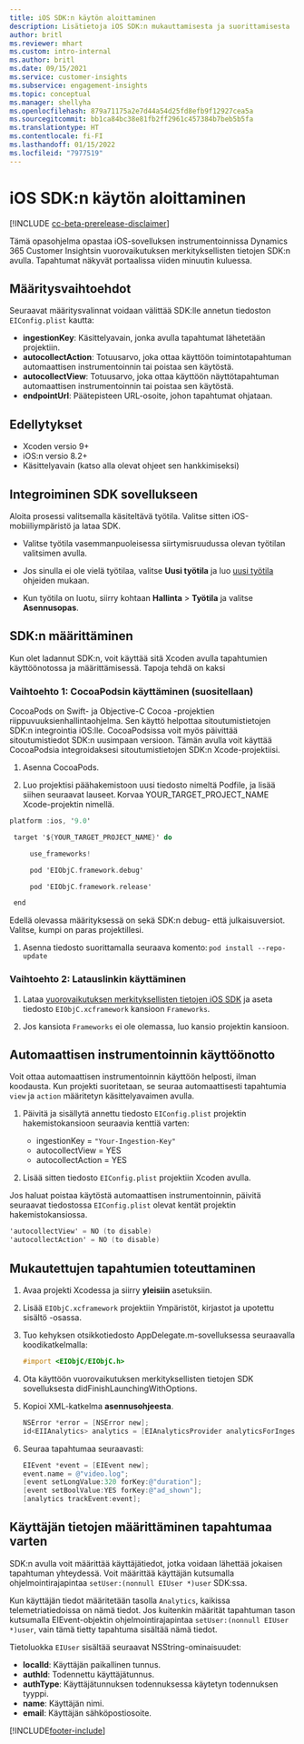 ```yaml
---
title: iOS SDK:n käytön aloittaminen
description: Lisätietoja iOS SDK:n mukauttamisesta ja suorittamisesta
author: britl
ms.reviewer: mhart
ms.custom: intro-internal
ms.author: britl
ms.date: 09/15/2021
ms.service: customer-insights
ms.subservice: engagement-insights
ms.topic: conceptual
ms.manager: shellyha
ms.openlocfilehash: 879a71175a2e7d44a54d25fd8efb9f12927cea5a
ms.sourcegitcommit: bb1ca84bc38e81fb2ff2961c457384b7beb5b5fa
ms.translationtype: HT
ms.contentlocale: fi-FI
ms.lasthandoff: 01/15/2022
ms.locfileid: "7977519"
---
```

# <a name="get-started-with-the-ios-sdk"></a>iOS SDK:n käytön aloittaminen

[!INCLUDE [cc-beta-prerelease-disclaimer](includes/cc-beta-prerelease-disclaimer.md)]

Tämä opasohjelma opastaa iOS-sovelluksen instrumentoinnissa Dynamics 365 Customer Insightsin vuorovaikutuksen merkityksellisten tietojen SDK:n avulla. Tapahtumat näkyvät portaalissa viiden minuutin kuluessa.

## <a name="configuration-options"></a>Määritysvaihtoehdot

Seuraavat määritysvalinnat voidaan välittää SDK:lle annetun tiedoston `EIConfig.plist` kautta:

- **ingestionKey**: Käsittelyavain, jonka avulla tapahtumat lähetetään projektiin.
- **autocollectAction**: Totuusarvo, joka ottaa käyttöön toimintotapahtuman automaattisen instrumentoinnin tai poistaa sen käytöstä.
- **autocollectView**: Totuusarvo, joka ottaa käyttöön näyttötapahtuman automaattisen instrumentoinnin tai poistaa sen käytöstä.
- **endpointUrl**: Päätepisteen URL-osoite, johon tapahtumat ohjataan.

## <a name="prerequisites"></a>Edellytykset

- Xcoden versio 9+
- iOS:n versio 8.2+
- Käsittelyavain (katso alla olevat ohjeet sen hankkimiseksi)

## <a name="integrate-the-sdk-into-your-application"></a>Integroiminen SDK sovellukseen

Aloita prosessi valitsemalla käsiteltävä työtila. Valitse sitten iOS-mobiiliympäristö ja lataa SDK.

- Valitse työtila vasemmanpuoleisessa siirtymisruudussa olevan työtilan valitsimen avulla.

- Jos sinulla ei ole vielä työtilaa, valitse **Uusi työtila** ja luo [uusi työtila](create-workspace.md) ohjeiden mukaan.

- Kun työtila on luotu, siirry kohtaan **Hallinta** > **Työtila** ja valitse **Asennusopas**.

## <a name="configure-the-sdk"></a>SDK:n määrittäminen

Kun olet ladannut SDK:n, voit käyttää sitä Xcoden avulla tapahtumien käyttöönotossa ja määrittämisessä. Tapoja tehdä on kaksi

### <a name="option-1-using-cocoapods-recommended"></a>Vaihtoehto 1: CocoaPodsin käyttäminen (suositellaan)
CocoaPods on Swift- ja Objective-C Cocoa -projektien riippuvuuksienhallintaohjelma. Sen käyttö helpottaa sitoutumistietojen SDK:n integrointia iOS:lle. CocoaPodsissa voit myös päivittää sitoutumistiedot SDK:n uusimpaan versioon. Tämän avulla voit käyttää CocoaPodsia integroidaksesi sitoutumistietojen SDK:n Xcode-projektiisi. 

1. Asenna CocoaPods. 

1. Luo projektisi päähakemistoon uusi tiedosto nimeltä Podfile, ja lisää siihen seuraavat lauseet. Korvaa YOUR_TARGET_PROJECT_NAME Xcode-projektin nimellä. 
```objectivec
platform :ios, '9.0'  

 target '${YOUR_TARGET_PROJECT_NAME}' do 

     use_frameworks!   

     pod 'EIObjC.framework.debug' 

     pod 'EIObjC.framework.release' 

 end 
```
Edellä olevassa määrityksessä on sekä SDK:n debug- että julkaisuversiot. Valitse, kumpi on paras projektillesi.

1. Asenna tiedosto suorittamalla seuraava komento: `pod install --repo-update `

### <a name="option-2-using-download-link"></a>Vaihtoehto 2: Latauslinkin käyttäminen

1. Lataa [vuorovaikutuksen merkityksellisten tietojen iOS SDK](https://download.pi.dynamics.com/sdk/EI-SDKs/ei-ios-sdk.zip) ja aseta tiedosto `EIObjC.xcframework` kansioon `Frameworks`.

1. Jos kansiota `Frameworks` ei ole olemassa, luo kansio projektin kansioon.

## <a name="enable-auto-instrumentation"></a>Automaattisen instrumentoinnin käyttöönotto
 
Voit ottaa automaattisen instrumentoinnin käyttöön helposti, ilman koodausta. Kun projekti suoritetaan, se seuraa automaattisesti tapahtumia `view` ja `action` määritetyn käsittelyavaimen avulla. 

1. Päivitä ja sisällytä annettu tiedosto `EIConfig.plist` projektin hakemistokansioon seuraavia kenttiä varten:
    - ingestionKey = `"Your-Ingestion-Key"`
    - autocollectView = YES
    - autocollectAction = YES

2. Lisää sitten tiedosto `EIConfig.plist` projektiin Xcoden avulla. 



Jos haluat poistaa käytöstä automaattisen instrumentoinnin, päivitä seuraavat tiedostossa `EIConfig.plist` olevat kentät projektin hakemistokansiossa. 

```objectivec
'autocollectView' = NO (to disable)
'autocollectAction' = NO (to disable)
```


## <a name="implement-custom-events"></a>Mukautettujen tapahtumien toteuttaminen

1. Avaa projekti Xcodessa ja siirry **yleisiin** asetuksiin. 
1. Lisää `EIObjC.xcframework` projektiin Ympäristöt, kirjastot ja upotettu sisältö -osassa.

1. Tuo kehyksen otsikkotiedosto AppDelegate.m-sovelluksessa seuraavalla koodikatkelmalla:

    ```objectivec
    #import <EIObjC/EIObjC.h>
    ```

1. Ota käyttöön vuorovaikutuksen merkityksellisten tietojen SDK sovelluksesta didFinishLaunchingWithOptions.
1. Kopioi XML-katkelma **asennusohjeesta**.

    ```objectivec
    NSError *error = [NSError new];
    id<EIIAnalytics> analytics = [EIAnalyticsProvider analyticsForIngestionKey:nil error:&error];
    ```

1. Seuraa tapahtumaa seuraavasti:

    ```objectivec
    EIEvent *event = [EIEvent new];
    event.name = @"video.log";
    [event setLongValue:320 forKey:@"duration"];
    [event setBoolValue:YES forKey:@"ad_shown"];
    [analytics trackEvent:event];
    ```

## <a name="set-user-details-for-your-event"></a>Käyttäjän tietojen määrittäminen tapahtumaa varten

SDK:n avulla voit määrittää käyttäjätiedot, jotka voidaan lähettää jokaisen tapahtuman yhteydessä. Voit määrittää käyttäjän kutsumalla ohjelmointirajapintaa `setUser:(nonnull EIUser *)user` SDK:ssa.

Kun käyttäjän tiedot määritetään tasolla `Analytics`, kaikissa telemetriatiedoissa on nämä tiedot. Jos kuitenkin määrität tapahtuman tason kutsumalla EIEvent-objektin ohjelmointirajapintaa `setUser:(nonnull EIUser *)user`, vain tämä tietty tapahtuma sisältää nämä tiedot.

Tietoluokka `EIUser` sisältää seuraavat NSString-ominaisuudet:

- **localId**: Käyttäjän paikallinen tunnus.
- **authId**: Todennettu käyttäjätunnus.
- **authType**: Käyttäjätunnuksen todennuksessa käytetyn todennuksen tyyppi.
- **name**: Käyttäjän nimi.
- **email**: Käyttäjän sähköpostiosoite.


[!INCLUDE[footer-include](../includes/footer-banner.md)]
